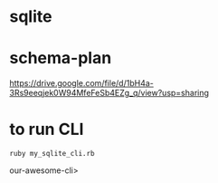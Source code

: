# sqlite

# schema-plan
https://drive.google.com/file/d/1bH4a-3Rs9eeqjek0W94MfeFeSb4EZg_q/view?usp=sharing

# to run CLI
    ruby my_sqlite_cli.rb

our-awesome-cli> <your command here>